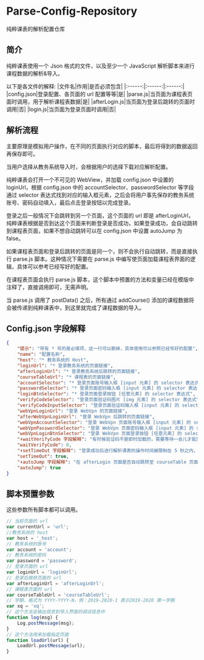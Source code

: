 # Parse-Config-Repository
纯粹课表的解析配置仓库 

## 简介
纯粹课表使用一个 Json 格式的文件，以及至少一个 JavaScript 解析脚本来进行课程数据的解析&导入。 

以下是各文件的解释:
|文件名|作用|是否必须包含|
|:------:|:------:|:------:|
|config.json|登录配置、各页面的 url 配置等等|是|
|parse.js|当页面为课程表页面时调用，用于解析课程表数据|是|
|afterLogin.js|当页面为登录后跳转的页面时调用|否|
|login.js|当页面为登录页面时调用|否| 

## 解析流程
主要原理是模拟用户操作，在不同的页面执行对应的脚本，最后将得到的数据返回再保存即可。 

当用户选择从教务系统导入时，会根据用户的选择下载对应解析配置。  

纯粹课表会打开一个不可见的 WebView，并加载 config.json 中设置的 loginUrl，根据 config.json 中的 accountSelector、passwordSelector 等字段通过 selector 表达式找到对应的输入框元素，之后会将用户事先保存的教务系统账号、密码自动填入，最后点击登录按钮以完成登录。 

登录之后一般情况下会跳转到另一个页面，这个页面的 url 即是 afterLoginUrl，纯粹课表根据是否到达这个页面来判断登录是否成功，如果登录成功，会自动跳转到课程表页面，如果不想自动跳转可以在 config.json 中设置 autoJump 为 false。

如果课程表页面和登录后跳转的页面是同一个，则不会执行自动跳转，而是直接执行 parse.js 脚本。这种情况下需要在 parse.js 中编写使页面加载课程表界面的逻辑，具体可以参考已经写好的配置。 

在课程表页面会执行 parse.js 脚本，这个脚本中预置的方法和变量已经在模版中注释了，直接调用即可，无需声明。

当 parse.js 调用了 postData() 之后，所有通过 addCourse() 添加的课程数据将会被传递到纯粹课表中，到这里就完成了课程数据的导入。

## Config.json 字段解释
```json
{ 
    "提示": "带有 * 号的是必填项，这一行可以删掉，具体使用可以参照已经写好的配置", 
    "name": "配置名称",
    "host": "* 教务系统的 Host",
    "loginUrl": "* 登录教务系统的页面链接",
    "afterLoginUrl": "* 登录教务系统后跳转的页面链接",
    "courseTableUrl": "* 课程表的页面链接",
    "accountSelector": "* 登录页面账号输入框 [input 元素] 的 selector 表达式",
    "passwordSelector": "* 登录页面密码输入框 [input 元素] 的 selector 表达式",
    "loginBtnSelector": "* 登录页面登录按钮 [任意元素] 的 selector 表达式",
    "verifyCodeSelector": "登录页面验证码图片 [img 元素] 的 selector 表达式",
    "verifyCodeInputSelector": "登录页面验证码输入框 [input 元素] 的 selector 表达式",
    "webVpnLoginUrl": "登录 WebVpn 的页面链接",
    "afterWebVpnLoginUrl": "登录 WebVpn 后跳转的页面链接",
    "webVpnAccountSelector": "登录 WebVpn 页面账号输入框 [input 元素] 的 selector 表达式",
    "webVpnPasswordSelector": "登录 WebVpn 页面密码输入框 [input 元素] 的 selector 表达式",
    "webVpnLoginBtnSelector": "登录 WebVpn 页面登录按钮 [任意元素] 的 selector 表达式",
    "⬇waitVerifyCode 字段解释": "有时候验证码不是即时加载的，需要等待一会儿才能加载出来，可以通过设置 waitVerifyCode 字段来设置等待验证码加载的时间，注意单位为 ms，这是 Int 型字段",
    "waitVerifyCode": 0,
    "⬇setTimeOut 字段解释": "登录成功后进行解析课表的操作时间被限制在 5 秒之内，超过这个时间会显示解析失败，如果 5 秒之内无法完成解析，请设置 setTimeOut 为 false，这样就不会有时间上的限制了",
    "setTimeOut": true,
    "⬇autoJump 字段解释": "在 afterLogin 页面是否自动跳转至 courseTable 页面，默认为 true",
    "autoJump": true    
}
```

## 脚本预置参数
这些参数所有脚本都可以调用。
```JavaScript
// 当前页面的 url
var currentUrl = 'url';
//教务系统的 host
var host = '_host';
// 教务系统的账号
var account = 'account';
// 教务系统的密码
var password = 'password';
// 登录页面的 url
var loginUrl = 'loginUrl';
// 登录后跳转页面的 url
var afterLoginUrl = 'afterLoginUrl';
// 课程表页面的 url
var courseTableUrl = 'courseTableUrl';
// 学期，格式为 YYYY-YYYY-N，例：2019-2020-1 表示2019-2020 第一学期
var xq = 'xq';
// 这个方法会输出信息到导入界面的调试信息中
function log(msg) {
    Log.postMessage(msg);
}
// 这个方法用来加载指定页面
function loadUrl(url) {
    LoadUrl.postMessage(url);
}
```
